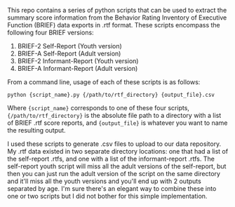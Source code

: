 This repo contains a series of python scripts that can be used to extract the summary score information from the Behavior Rating Inventory of Executive Function (BRIEF) data exports in .rtf format. These scripts encompass the following four BRIEF versions:

1. BRIEF-2 Self-Report (Youth version)
2. BRIEF-A Self-Report (Adult version)
3. BRIEF-2 Informant-Report (Youth version)
4. BRIEF-A Informant-Report (Adult version)

From a command line, usage of each of these scripts is as follows: 

`python {script_name}.py {/path/to/rtf_directory} {output_file}.csv`

Where `{script_name}` corresponds to one of these four scripts, `{/path/to/rtf_directory}` is the absolute file path to a directory with a list of BRIEF .rtf score reports, and `{output_file}` is whatever you want to name the resulting output.

I used these scripts to generate .csv files to upload to our data repository. My .rtf data existed in two separate directory locations: one that had a list of the self-report .rtfs, and one with a list of the informant-report .rtfs. The self-report youth script will miss all the adult versions of the self-report, but then you can just run the adult version of the script on the same directory and it'll miss all the youth versions and you'll end up with 2 outputs separated by age. I'm sure there's an elegant way to combine these into one or two scripts but I did not bother for this simple implementation. 
